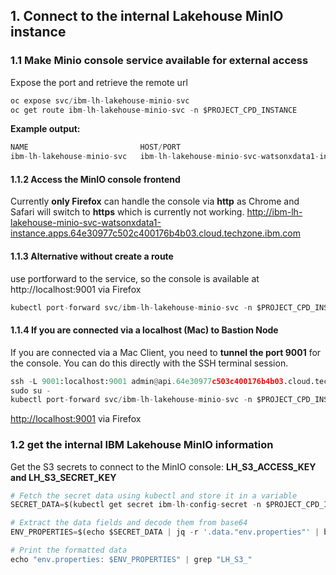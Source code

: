 ## 1. Connect to the internal Lakehouse MinIO instance

### 1.1 Make Minio console service available for external access
Expose the port and retrieve the remote url 
```py linenums="1"
oc expose svc/ibm-lh-lakehouse-minio-svc
oc get route ibm-lh-lakehouse-minio-svc -n $PROJECT_CPD_INSTANCE
```
**Example output:**
```py linenums="1"
NAME                         HOST/PORT                                                                                               PATH   SERVICES                     PORT                 TERMINATION   WILDCARD
ibm-lh-lakehouse-minio-svc   ibm-lh-lakehouse-minio-svc-watsonxdata1-instance.apps.64e30977c502c400176b4b03.cloud.techzone.ibm.com          ibm-lh-lakehouse-minio-svc   consoletoberemoved                 None
```
#### 1.1.2 Access the MinIO console frontend
Currently **only Firefox** can handle the console via **http** as Chrome and Safari will switch to **https** which is currently not working.
http://ibm-lh-lakehouse-minio-svc-watsonxdata1-instance.apps.64e30977c502c400176b4b03.cloud.techzone.ibm.com

#### 1.1.3 Alternative without create a route
use portforward to the service, so the console is available at http://localhost:9001 via Firefox 
```py linenums="1"
kubectl port-forward svc/ibm-lh-lakehouse-minio-svc -n $PROJECT_CPD_INSTANCE --address 0.0.0.0 9001:9001
```

#### 1.1.4 If you are connected via a localhost (Mac) to Bastion Node
If you are connected via a Mac Client, you need to **tunnel the port 9001** for the console. You can do this directly with the SSH terminal session.
```py linenums="1"
ssh -L 9001:localhost:9001 admin@api.64e30977c503c400176b4b03.cloud.techzone.ibm.com -p 40222
sudo su - 
kubectl port-forward svc/ibm-lh-lakehouse-minio-svc -n $PROJECT_CPD_INSTANCE --address 0.0.0.0 9001:9001
```
[http://localhost:9001](http://localhost:9001) via Firefox



### 1.2 get the internal IBM Lakehouse MinIO information
Get the S3 secrets to connect to the MinIO console:
**LH_S3_ACCESS_KEY and LH_S3_SECRET_KEY**
```py linenums="1"
# Fetch the secret data using kubectl and store it in a variable
SECRET_DATA=$(kubectl get secret ibm-lh-config-secret -n $PROJECT_CPD_INSTANCE -o json)

# Extract the data fields and decode them from base64
ENV_PROPERTIES=$(echo $SECRET_DATA | jq -r '.data."env.properties"' | base64 -d)

# Print the formatted data
echo "env.properties: $ENV_PROPERTIES" | grep "LH_S3_"
```
